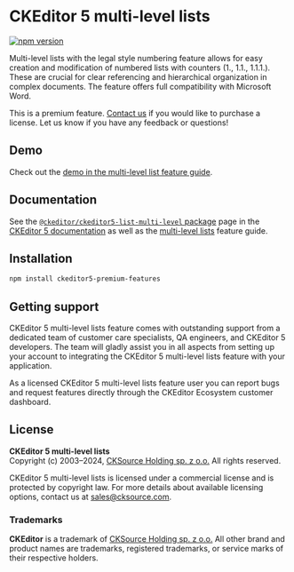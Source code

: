 # CKEditor&nbsp;5 multi-level lists

[![npm version](https://badge.fury.io/js/%40ckeditor%2Fckeditor5-list-multi-level.svg)](https://www.npmjs.com/package/@ckeditor/ckeditor5-list-multi-level)

Multi-level lists with the legal style numbering feature allows for easy creation and modification of numbered lists with counters (1., 1.1., 1.1.1.). These are crucial for clear referencing and hierarchical organization in complex documents. The feature offers full compatibility with Microsoft Word. 

This is a premium feature. [Contact us](https://ckeditor.com/contact/?sales=true#contact-form) if you would like to purchase a license. Let us know if you have any feedback or questions!

## Demo

Check out the [demo in the multi-level list feature guide](https://ckeditor.com/docs/ckeditor5/latest/features/lists/multi-level-lists.html#demo).

## Documentation

See the [`@ckeditor/ckeditor5-list-multi-level` package](https://ckeditor.com/docs/ckeditor5/latest/api/list-multi-level.html) page in the [CKEditor&nbsp;5 documentation](https://ckeditor.com/docs/ckeditor5/latest/) as well as the [multi-level lists](https://ckeditor.com/docs/ckeditor5/latest/features/lists/multi-level-lists.html) feature guide.

## Installation

```bash
npm install ckeditor5-premium-features
```

## Getting support

CKEditor&nbsp;5 multi-level lists feature comes with outstanding support from a dedicated team of customer care specialists, QA engineers, and CKEditor&nbsp;5 developers. The team will gladly assist you in all aspects from setting up your account to integrating the CKEditor&nbsp;5  multi-level lists feature with your application.

As a licensed CKEditor&nbsp;5  multi-level lists feature user you can report bugs and request features directly through the CKEditor Ecosystem customer dashboard.

## License

**CKEditor&nbsp;5 multi-level lists**<br>
Copyright (c) 2003–2024, [CKSource Holding sp. z o.o.](https://cksource.com) All rights reserved.

CKEditor&nbsp;5  multi-level lists is licensed under a commercial license and is protected by copyright law. For more details about available licensing options, contact us at sales@cksource.com.

### Trademarks

**CKEditor** is a trademark of [CKSource Holding sp. z o.o.](https://cksource.com) All other brand and product names are trademarks, registered trademarks, or service marks of their respective holders.

